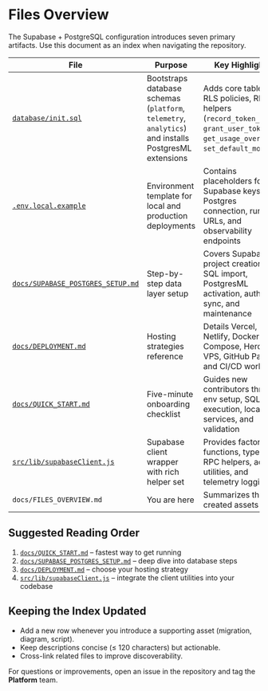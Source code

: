 # Files Overview

The Supabase + PostgreSQL configuration introduces seven primary artifacts. Use this document as an index when navigating the repository.

| File | Purpose | Key Highlights |
| ---- | ------- | -------------- |
| [`database/init.sql`](../database/init.sql) | Bootstraps database schemas (`platform`, `telemetry`, `analytics`) and installs PostgresML extensions | Adds core tables, RLS policies, RPC helpers (`record_token_usage`, `grant_user_tokens`, `get_usage_overview`, `set_default_model`) |
| [`.env.local.example`](../.env.local.example) | Environment template for local and production deployments | Contains placeholders for Supabase keys, Postgres connection, runtime URLs, and observability endpoints |
| [`docs/SUPABASE_POSTGRES_SETUP.md`](./SUPABASE_POSTGRES_SETUP.md) | Step-by-step data layer setup | Covers Supabase project creation, SQL import, PostgresML activation, auth sync, and maintenance |
| [`docs/DEPLOYMENT.md`](./DEPLOYMENT.md) | Hosting strategies reference | Details Vercel, Netlify, Docker Compose, Heroku, VPS, GitHub Pages, and CI/CD workflow |
| [`docs/QUICK_START.md`](./QUICK_START.md) | Five-minute onboarding checklist | Guides new contributors through env setup, SQL execution, local services, and validation |
| [`src/lib/supabaseClient.js`](../src/lib/supabaseClient.js) | Supabase client wrapper with rich helper set | Provides factory functions, typed RPC helpers, admin utilities, and telemetry logging |
| `docs/FILES_OVERVIEW.md` | You are here | Summarizes the created assets |

## Suggested Reading Order

1. [`docs/QUICK_START.md`](./QUICK_START.md) – fastest way to get running
2. [`docs/SUPABASE_POSTGRES_SETUP.md`](./SUPABASE_POSTGRES_SETUP.md) – deep dive into database steps
3. [`docs/DEPLOYMENT.md`](./DEPLOYMENT.md) – choose your hosting strategy
4. [`src/lib/supabaseClient.js`](../src/lib/supabaseClient.js) – integrate the client utilities into your codebase

## Keeping the Index Updated

- Add a new row whenever you introduce a supporting asset (migration, diagram, script).
- Keep descriptions concise (≤ 120 characters) but actionable.
- Cross-link related files to improve discoverability.

For questions or improvements, open an issue in the repository and tag the **Platform** team.
